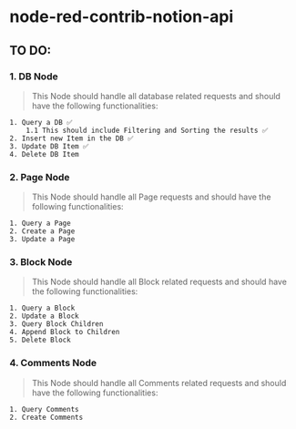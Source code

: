 # node-red-contrib-notion-api

## TO DO:

### 1. DB Node

>This Node should handle all database related requests and should have the following functionalities:

    1. Query a DB ✅
        1.1 This should include Filtering and Sorting the results ✅
    2. Insert new Item in the DB ✅
    3. Update DB Item ✅
    4. Delete DB Item

### 2. Page Node

> This Node should handle all Page requests and should have the following functionalities:

    1. Query a Page
    2. Create a Page
    3. Update a Page

### 3. Block Node

> This Node should handle all Block related requests and should have the following functionalities:

    1. Query a Block
    2. Update a Block
    3. Query Block Children
    4. Append Block to Children
    5. Delete Block

### 4. Comments Node

> This Node should handle all Comments related requests and should have the following functionalities:

    1. Query Comments
    2. Create Comments